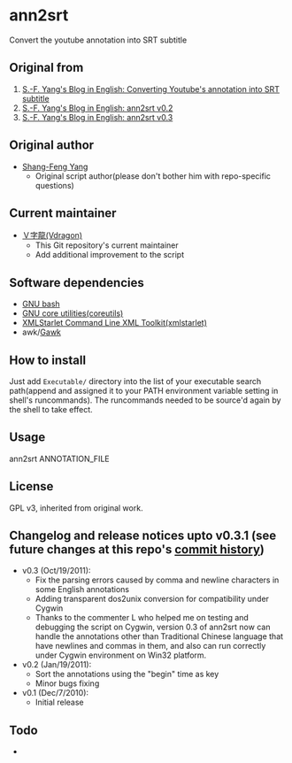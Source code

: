 # ann2srt
Convert the youtube annotation into SRT subtitle

## Original from
1. [S.-F. Yang's Blog in English: Converting Youtube's annotation into SRT subtitle](http://sfyang-en.blogspot.tw/2010/12/converting-youtubes-annotation-into-srt.html)
2. [S.-F. Yang's Blog in English: ann2srt v0.2](http://sfyang-en.blogspot.tw/2011/01/ann2srt-v02.html)
3. [S.-F. Yang's Blog in English: ann2srt v0.3](http://sfyang-en.blogspot.tw/2011/10/although-all-bug-fixing-testing-and.html)

## Original author
* [Shang-Feng Yang](mailto:storm.sfyang@gmail.com)
	* Original script author(please don't bother him with repo-specific questions)

## Current maintainer
* [Ｖ字龍(Vdragon)](mailto:Vdragon.Taiwan@gmail.com)
	* This Git repository's current maintainer
	* Add additional improvement to the script

## Software dependencies
* [GNU bash](http://www.gnu.org/software/bash/)
* [GNU core utilities(coreutils)](http://www.gnu.org/s/coreutils/)
* [XMLStarlet Command Line XML Toolkit(xmlstarlet)](http://xmlstar.sourceforge.net/)
* awk/[Gawk](http://www.gnu.org/software/gawk/)

## How to install
Just add `Executable/` directory into the list of your executable search path(append and assigned it to  your PATH environment variable setting in shell's runcommands).  The runcommands needed to be source'd again by the shell to take effect.

## Usage
ann2srt ANNOTATION_FILE

## License
GPL v3, inherited from original work.

## Changelog and release notices upto v0.3.1 (see future changes at this repo's [commit history](https://github.com/Vdragon/ann2srt/commits/master)) 
* v0.3 (Oct/19/2011):
	- Fix the parsing errors caused by comma and newline characters in some English annotations
	- Adding transparent dos2unix conversion for compatibility under Cygwin
	- Thanks to the commenter L who helped me on testing and debugging the script on Cygwin, version 0.3 of ann2srt now can handle the annotations other than Traditional Chinese language that have newlines and commas in them, and also can run correctly under Cygwin environment on Win32 platform.
* v0.2 (Jan/19/2011):
	- Sort the annotations using the "begin" time as key
	- Minor bugs fixing
* v0.1 (Dec/7/2010):
	- Initial release
	
## Todo
* 
